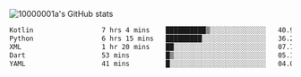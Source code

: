![10000001a's GitHub stats](https://github-readme-stats.vercel.app/api?username=10000001a&show_icons=true&theme=onedark&count_private=true)

<!-- [![Top Langs](https://github-readme-stats.vercel.app/api/top-langs/?username=10000001a&layout=compact&theme=onedark&langs_count=5)](https://github.com/anuraghazra/github-readme-stats) -->
<!--
**10000001a/10000001a** is a ✨ _special_ ✨ repository because its `README.md` (this file) appears on your GitHub profile.

Here are some ideas to get you started:

- 🔭 I’m currently working on ...
- 🌱 I’m currently learning ...
- 👯 I’m looking to collaborate on ...
- 🤔 I’m looking for help with ...
- 💬 Ask me about ...
- 📫 How to reach me: ...
- 😄 Pronouns: ...
- ⚡ Fun fact: ...
-->

<!--START_SECTION:waka-->

```txt
Kotlin                 7 hrs 4 mins    ██████████▒░░░░░░░░░░░░░░   40.98 %
Python                 6 hrs 15 mins   █████████░░░░░░░░░░░░░░░░   36.24 %
XML                    1 hr 20 mins    ██░░░░░░░░░░░░░░░░░░░░░░░   07.73 %
Dart                   53 mins         █▒░░░░░░░░░░░░░░░░░░░░░░░   05.18 %
YAML                   41 mins         █░░░░░░░░░░░░░░░░░░░░░░░░   04.01 %
```

<!--END_SECTION:waka-->
